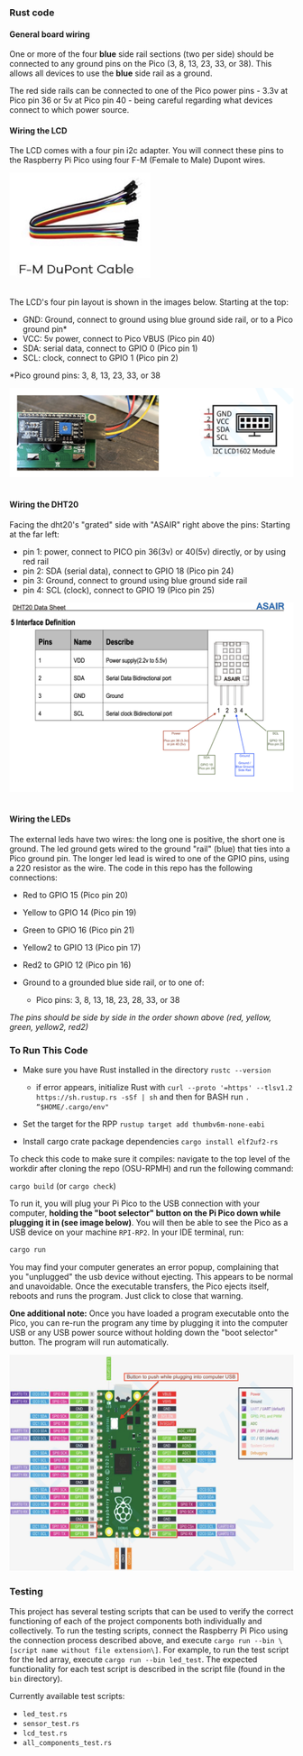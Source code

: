 ### Rust code

#### General board wiring
One or more of the four **blue** side rail sections (two per side) should be connected to any ground pins on the Pico (3, 8, 13, 23, 33, or 38).  This allows all devices to use the **blue** side rail as a ground.

The red side rails can be connected to one of the Pico power pins - 3.3v at Pico pin 36 or 5v at Pico pin 40 -
 being careful regarding what devices connect to which power source.

#### Wiring the LCD

The LCD comes with a four pin i2c adapter.  You will connect these pins to the
Raspberry Pi Pico using four F-M (Female to Male) Dupont wires.

  <img src="docs/f_m_dupont_cable.jpg" alt="AImage of DHT20 humidity sensor" width="250" height="187">
<br>
<br>

The LCD's four pin layout is shown in the images below.  Starting at the top:
  - GND: Ground, connect to ground using blue ground side rail, or to a Pico ground pin*
  - VCC: 5v power, connect to Pico VBUS (Pico pin 40)
  - SDA: serial data, connect to GPIO 0 (Pico pin 1)
  - SCL: clock, connect to GPIO 1 (Pico pin 2)

  *Pico ground pins: 3, 8, 13, 23, 33, or 38

  ![Image of back of the LCD Display, with ic2 adaptor pins](/docs/lcd_pins.jpeg)
<br>
<br>
#### Wiring the DHT20

 Facing the dht20's "grated" side with "ASAIR" right above the pins:
 Starting at the far left:
  - pin 1: power, connect to PICO pin 36(3v) or 40(5v) directly, or by using red rail
  - pin 2: SDA (serial data), connect to GPIO 18 (Pico pin 24)
  - pin 3: Ground, connect to ground using blue ground side rail
  - pin 4: SCL (clock), connect to GPIO 19 (Pico pin 25)

  ![Image of DHT20 humidity sensor](/docs/dht20_pins.jpg)
<br>
<br>
#### Wiring the LEDs
The external leds have two wires: the long one is positive, the short one is ground.  The led ground gets wired to the ground "rail" (blue) that ties into a Pico ground pin.  The longer led lead is wired to one of the GPIO pins, using a 220 resistor as the wire.  The code in this repo has the following connections:

 - Red to GPIO 15  (Pico pin 20)
 - Yellow to GPIO 14  (Pico pin 19)
 - Green to GPIO 16  (Pico pin 21)
 - Yellow2 to GPIO 13 (Pico pin 17)
 - Red2 to GPIO 12 (Pico pin 16)

 - Ground to a grounded blue side rail, or to one of: 
   - Pico pins: 3, 8, 13, 18, 23, 28, 33, or 38

_The pins should be side by side in the order shown above (red, yellow, green, yellow2, red2)_

### To Run This Code

 - Make sure you have Rust installed in the directory ```rustc --version```
    - if error appears, initialize Rust with ```curl --proto '=https' --tlsv1.2 https://sh.rustup.rs -sSf | sh``` 
        and then for BASH run ```. “$HOME/.cargo/env"```

- Set the target for the RPP ```rustup target add thumbv6m-none-eabi```
- Install cargo crate package dependencies ```cargo install elf2uf2-rs```

To check this code to make sure it compiles:  navigate to the top level of the workdir after cloning the repo (OSU-RPMH) and run the following command:

```cargo build```   (or ```cargo check```)

To run it, you will plug your Pi Pico to the USB connection with your computer, __holding the "boot selector" button on the Pi Pico down while plugging it in (see image below)__.  You will then be able to see the Pico as a USB device on your machine ```RPI-RP2```.  In your IDE terminal, run:

```bash
cargo run
```

You may find your computer generates an error popup, complaining that you "unplugged" the usb device without ejecting.  This appears to be normal and unavoidable. Once the executable transfers, the Pico ejects itself, reboots and runs the program. Just click to close that warning.  

**One additional note:** 
Once you have loaded a program executable onto the Pico, you can re-run the program any time by plugging it into the computer USB or any USB power source without holding down the "boot selector" button.  The program will run automatically.

![Image of Raspberry Pi Pico board with pin connections](/docs/pico_pinout.jpg)

### Testing

This project has several testing scripts that can be used to verify the correct functioning of each of the project components both individually and collectively. To run the testing scripts, connect the Raspberry Pi Pico using the connection process described above, and execute `cargo run --bin \[script name without file extension\]`. For example, to run the test script for the led array, execute `cargo run --bin led_test`. The expected functionality for each test script is described in the script file (found in the `bin` directory).

Currently available test scripts:
- `led_test.rs`
- `sensor_test.rs`
- `lcd_test.rs`
- `all_components_test.rs`
